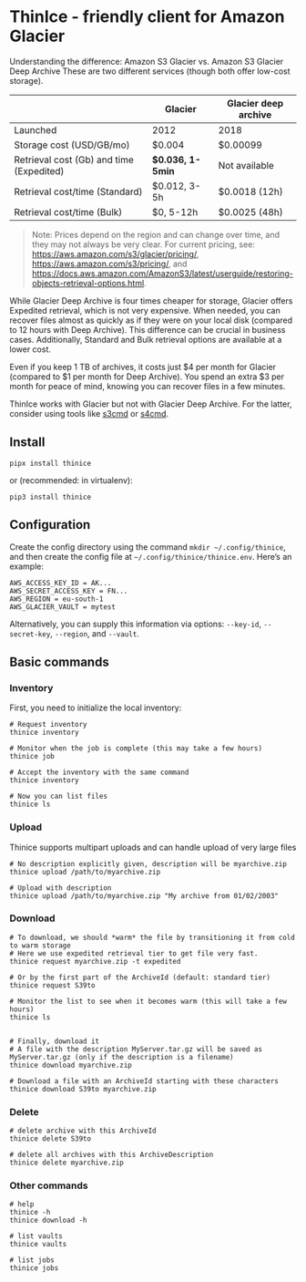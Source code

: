 # ThinIce - friendly client for Amazon Glacier 

Understanding the difference: Amazon S3 Glacier vs. Amazon S3 Glacier Deep Archive 
These are two different services (though both offer low-cost storage).

|                                          | Glacier            | Glacier deep archive | 
| ---                                      | ---                | ---                  | 
| Launched                                 | 2012               | 2018                 |
| Storage cost (USD/GB/mo)                 | $0.004             | $0.00099             |
| Retrieval cost (Gb) and time (Expedited) | **$0.036, 1-5min** | Not available        |
| Retrieval cost/time (Standard)           | $0.012, 3-5h       | $0.0018 (12h)          |
| Retrieval cost/time (Bulk)               | $0, 5-12h          | $0.0025 (48h)        |

> Note: Prices depend on the region and can change over time, and they may not always be very clear. For current pricing, see: https://aws.amazon.com/s3/glacier/pricing/, https://aws.amazon.com/s3/pricing/, and https://docs.aws.amazon.com/AmazonS3/latest/userguide/restoring-objects-retrieval-options.html.


While Glacier Deep Archive is four times cheaper for storage, Glacier offers Expedited retrieval, which is not very expensive. When needed, you can recover files almost as quickly as if they were on your local disk (compared to 12 hours with Deep Archive). This difference can be crucial in business cases. Additionally, Standard and Bulk retrieval options are available at a lower cost.

Even if you keep 1 TB of archives, it costs just $4 per month for Glacier (compared to $1 per month for Deep Archive). You spend an extra $3 per month for peace of mind, knowing you can recover files in a few minutes.

ThinIce works with Glacier but not with Glacier Deep Archive. For the latter, consider using tools like [s3cmd](https://github.com/s3tools/s3cmd) or [s4cmd](https://github.com/bloomreach/s4cmd).

## Install
~~~shell
pipx install thinice
~~~
or (recommended: in virtualenv):
~~~shell
pip3 install thinice
~~~

## Configuration
Create the config directory using the command `mkdir ~/.config/thinice`, and then create the config file at `~/.config/thinice/thinice.env`. Here’s an example:

~~~
AWS_ACCESS_KEY_ID = AK...
AWS_SECRET_ACCESS_KEY = FN...
AWS_REGION = eu-south-1
AWS_GLACIER_VAULT = mytest
~~~

Alternatively, you can supply this information via options: `--key-id`, `--secret-key`, `--region`, and `--vault`.

## Basic commands
### Inventory
First, you need to initialize the local inventory:
~~~shell
# Request inventory
thinice inventory

# Monitor when the job is complete (this may take a few hours)
thinice job

# Accept the inventory with the same command
thinice inventory

# Now you can list files
thinice ls
~~~

### Upload
Thinice supports multipart uploads and can handle upload of very large files

~~~shell
# No description explicitly given, description will be myarchive.zip
thinice upload /path/to/myarchive.zip

# Upload with description
thinice upload /path/to/myarchive.zip "My archive from 01/02/2003"
~~~

### Download
~~~shell
# To download, we should *warm* the file by transitioning it from cold to warm storage
# Here we use expedited retrieval tier to get file very fast.
thinice request myarchive.zip -t expedited

# Or by the first part of the ArchiveId (default: standard tier)
thinice request S39to

# Monitor the list to see when it becomes warm (this will take a few hours)
thinice ls


# Finally, download it
# A file with the description MyServer.tar.gz will be saved as MyServer.tar.gz (only if the description is a filename)
thinice download myarchive.zip

# Download a file with an ArchiveId starting with these characters
thinice download S39to myarchive.zip
~~~

### Delete
~~~shell
# delete archive with this ArchiveId
thinice delete S39to

# delete all archives with this ArchiveDescription
thinice delete myarchive.zip
~~~

### Other commands
~~~shell
# help
thinice -h
thinice download -h

# list vaults
thinice vaults

# list jobs
thinice jobs
~~~
